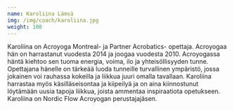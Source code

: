 ```yaml
---
name: Karoliina Lämsä
img: /img/coach/karoliina.jpg
weight: 100
---
```

Karoliina on Acroyoga Montreal- ja Partner Acrobatics- opettaja. Acroyogaa hän on harrastanut 
vuodesta 2014 ja joogaa vuodesta 2010. Acroyogassa häntä kiehtoo sen tuoma energia, voima, ilo ja 
yhteisöllisyyden tunne. Opettajana hänelle on tärkeää luoda tunneille turvallinen ympäristö, jossa 
jokainen voi rauhassa kokeilla ja liikkua juuri omalla tavallaan. Karoliina harrastaa myös 
käsilläseisontaa ja kiipeilyä ja on aina kiinnostunut löytämään uusia tapoja liikkua, joista ammentaa 
inspiraatiota opetukseen. Karoliina on Nordic Flow Acroyogan perustajajäsen.